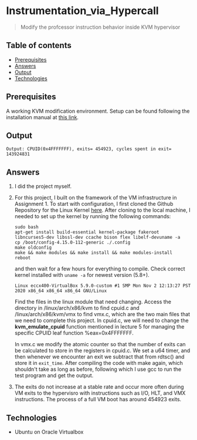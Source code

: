 # Instrumentation_via_Hypercall

> Modify the profcessor instruction behavior inside KVM hypervisor

## Table of contents
* [Prerequisites](#prerequisites)
* [Answers](#answers)
* [Output](#output)
* [Technologies](#technologies)

## Prerequisites

A working KVM modification environment. Setup can be found following the installation manual at [this link](https://github.com/eccx400/Virtualization-Technologies/tree/master/KVM_Modification).


## Output

```
Output: CPUID(0x4FFFFFFF), exits= 454923, cycles spent in exit= 143924831
```

## Answers

1. I did the project myself.

2. For this project, I built on the framework of the VM infrastructure in Assignment 1. To start with configuration, I first cloned the Github Repository for the Linux Kernel [here](https://github.com/torvalds/linux). After cloning to the local machine, I needed to set up the kernel by running the following commands:

    ```
    sudo bash
    apt-get install build-essential kernel-package fakeroot libncurses5-dev libssl-dev ccache bison flex libelf-devuname -a
    cp /boot/config-4.15.0-112-generic ./.config
    make oldconfig
    make && make modules && make install && make modules-install
    reboot
    ```
    and then wait for a few hours for everything to compile. Check correct kernel installed with `uname -a` for newest version (5.8+).
    
    ```
    Linux eccx400-VirtualBox 5.9.0-custom #1 SMP Mon Nov 2 12:13:27 PST 2020 x86_64 x86_64 x86_64 GNU/Linux
    ```
    
    Find the files in the linux module that need changing. Access the directory in /linux/arch/x86/kvm to find cpuid.c and /linux/arch/x86/kvm/vmx to find vmx.c, which are the two main files that we need to complete this project. In cpuid.c, we will need to change the <b>kvm_emulate_cpuid</b> function mentioned in lecture 5 for managing the specific CPUID leaf function %eax=0x4FFFFFFF. 
    
    In vmx.c we modify the atomic counter so that the number of exits can be calculated to store in the registers in cpuid.c. We set a u64 timer, and then whenever we encounter an exit we subtract that from rdtsc() and store it in `exit_time`. After compiling the code with make again, which shouldn't take as long as before, following which I use gcc to run the test program and get the output.
    
3. The exits do not increase at a stable rate and occur more often during VM exits to the hypervisro with instructions such as I/O, HLT, and VMX instructions.
The process of a full VM boot has around 454923 exits.

## Technologies
* Ubuntu on Oracle Virtualbox
